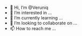 - 👋 Hi, I’m @Veruniq
- 👀 I’m interested in ...
- 🌱 I’m currently learning ...
- 💞️ I’m looking to collaborate on ...
- 📫 How to reach me ...

<!---
Veruniq/Veruniq is a ✨ special ✨ repository because its `README.md` (this file) appears on your GitHub profile.
You can click the Preview link to take a look at your changes.
--->
